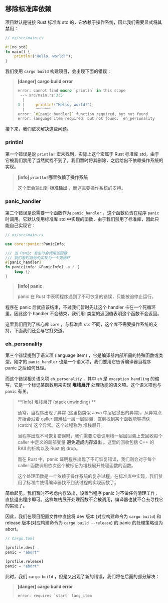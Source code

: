 ## 移除标准库依赖

项目默认是链接 Rust 标准库 std 的，它依赖于操作系统，因此我们需要显式将其禁用：

```rust
// os/src/main.rs

#![no_std]
fn main() {
    println!("Hello, world!");
}
```

我们使用 `cargo build` 构建项目，会出现下面的错误：

> **[danger] cargo build error**
>
> ```rust
> error: cannot find macro `println` in this scope
>  --> src/main.rs:3:5
>   |
> 3 |     println!("Hello, world!");
>   |     ^^^^^^^
> error: `#[panic_handler]` function required, but not found
> error: language item required, but not found: `eh_personality
> ```

接下来，我们依次解决这些问题。

### println!

第一个错误是说 `println!` 宏未找到，实际上这个宏属于 Rust 标准库 std，由于它被我们禁用了当然就找不到了。我们暂时将其删除，之后给出不依赖操作系统的实现。

> **[info] `println!`哪里依赖了操作系统**
>
> 这个宏会输出到 **标准输出** ，而这需要操作系统的支持。

### panic_handler

第二个错误是说需要一个函数作为 `panic_handler` ，这个函数负责在程序 `panic` 时调用。它默认使用标准库 std 中实现的函数，由于我们禁用了标准库，因此只能自己实现它：

```rust
// os/src/main.rs

use core::panic::PanicInfo;

/// 当 Panic 发生时会调用该函数
/// 我们暂时将他的实现为一个死循环
#[panic_handler]
fn panic(info: &PanicInfo) -> ! {
    loop {}
}
```

> **[info] panic**
>
> panic 在 Rust 中表明程序遇到了不可恢复的错误，只能被迫停止运行。

程序在 panic 后就应该结束，不过我们暂时先让这个 handler 卡在一个死循环里。因此这个 handler 不会结束，我们用`!`类型的返回值表明这个函数不会返回。

这里我们用到了核心库 `core` ，与标准库 `std` 不同，这个库不需要操作系统的支持，下面我们还会与它打交道。

### eh_personality

第三个错误提到了语义项 (language item) ，它是编译器内部所需的特殊函数或类型。刚才的 `panic_handler` 也是一个语义项，我们要用它告诉编译器当程序 panic 之后如何处理。

而这个错误相关语义项 `eh_personality` ，其中 `eh` 是 `exception handling` 的缩写，它是一个标记某函数用来实现 **堆栈展开** 处理功能的语义项。这个语义项也与 `panic` 有关。

> **[info] 堆栈展开 (stack unwinding) **
>
> 通常，当程序出现了异常 (这里指类似 Java 中层层抛出的异常)，从异常点开始会沿着 caller 调用栈一层一层回溯，直到找到某个函数能够捕获 (catch) 这个异常。这个过程称为 堆栈展开。
>
> 当程序出现不可恢复错误时，我们需要沿着调用栈一层层回溯上去回收每个 caller 中定义的局部变量 **避免造成内存溢出** 。这里的回收包括 C++ 的 RAII 的析构以及 Rust 的 drop。
>
> 而在 Rust 中，panic 证明程序出现了不可恢复错误，我们则会对于每个 caller 函数调用依次这个被标记为堆栈展开处理函数的函数。
>
> 这个处理函数是一个依赖于操作系统的复杂过程，在标准库中实现，我们禁用了标准库使得编译器找不到该过程的实现函数了。

简单起见，我们暂时不考虑内存溢出，设置当程序 panic 时不做任何清理工作，直接退出程序即可。这样堆栈展开处理函数不会被调用，编译器也就不会去寻找它的实现了。

因此，我们在项目配置文件中直接将 dev 版本 (对应构建命令为 `cargo build`) 和 release 版本(对应构建命令为 `cargo build --release`) 的 panic 的处理策略设为 abort。

```rust
// Cargo.toml

[profile.dev]
panic = "abort"

[profile.release]
panic = "abort"
```

此时，我们 `cargo build` ，但是又出现了新的错误，我们将在后面的部分解决：

> **[danger] cargo build error**
>
> `` error: requires `start` lang_item ``